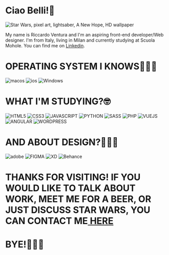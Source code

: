 <h1>Ciao Belli!👋</h1>
 <img itemprop="contentUrl" class="view_img" id="vimg" data-height="281" alt="Star Wars, pixel art, lightsaber, A New Hope, HD wallpaper" src="https://c4.wallpaperflare.com/wallpaper/371/737/204/star-wars-pixel-art-lightsaber-a-new-hope-hd-wallpaper-preview.jpg" height="auto">
<p>My name is Riccardo Ventura and I'm an aspiring front-end developer/Web designer. I'm from Italy, living in Milan and currently studying at Scuola Mohole. You can find me on <a href="https://www.linkedin.com/in/riccardo-ventura/">Linkedin</a>.</p>
<h1>
OPERATING SYSTEM I KNOWS🧑🏻‍💻
</h1>
<img src="https://img.shields.io/badge/mac%20os-000000?style=for-the-badge&logo=apple&logoColor=white" alt="macos">
<img src="https://img.shields.io/badge/iOS-000000?style=for-the-badge&logo=ios&logoColor=white" alt="ios">
<img src="https://img.shields.io/badge/Windows-0078D6?style=for-the-badge&logo=windows&logoColor=white" alt="Windows">
<h1>
WHAT I'M STUDYING?🤓
</h1>
<img src="https://img.shields.io/badge/HTML5-E34F26?style=for-the-badge&logo=html5&logoColor=white" alt="HTML5">
<img src="https://img.shields.io/badge/CSS3-1572B6?style=for-the-badge&logo=css3&logoColor=white" alt="CSS3">
<img src="https://img.shields.io/badge/JavaScript-F7DF1E?style=for-the-badge&logo=JavaScript&logoColor=white" alt="JAVASCRIPT">
<img src="https://img.shields.io/badge/Python-14354C?style=for-the-badge&logo=python&logoColor=white" alt="PYTHON">
<img src="https://img.shields.io/badge/Sass-CC6699?style=for-the-badge&logo=sass&logoColor=white" alt="SASS">
<img src="https://img.shields.io/badge/PHP-777BB4?style=for-the-badge&logo=php&logoColor=white" alt="PHP">
<img src="https://img.shields.io/badge/Vue.js-35495E?style=for-the-badge&logo=vue.js&logoColor=4FC08D" alt="VUEJS">
<img src="https://img.shields.io/badge/Angular-DD0031?style=for-the-badge&logo=angular&logoColor=white" alt="ANGULAR">
<img src="https://img.shields.io/badge/Wordpress-21759B?style=for-the-badge&logo=wordpress&logoColor=white" alt="WORDPRESS">
<h1>AND ABOUT DESIGN?🧑🏻‍🎨</h1>
<img src="https://img.shields.io/badge/Adobe%20Creative%20Cloud-DA1F26?style=for-the-badge&logo=Adobe%20Creative%20Cloud&logoColor=white" alt="adobe">
<img src="https://img.shields.io/badge/Figma-F24E1E?style=for-the-badge&logo=figma&logoColor=white" alt="FIGMA">
<img src="https://img.shields.io/badge/Adobe%20XD-470137?style=for-the-badge&logo=Adobe%20XD&logoColor=#FF61F6" alt="XD">
<img src="https://img.shields.io/badge/Behance-0054F7?style=for-the-badge&logo=behance&logoColor=white" alt="Behance">
<h1>
THANKS FOR VISITING! IF YOU WOULD LIKE TO TALK ABOUT WORK, MEET ME FOR A BEER, OR JUST DISCUSS STAR WARS, YOU CAN CONTACT ME<a href="mailto:r.ventura@outlook.it"> HERE</a>
</h1>
<h1>BYE!🙋🏻‍♂️</h1>




